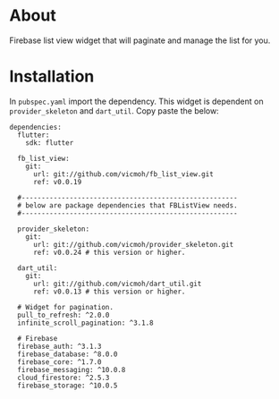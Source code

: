 # About

Firebase list view widget that will
paginate and manage the list for you.

# Installation

In `pubspec.yaml` import the dependency.
This widget is dependent on `provider_skeleton`
and `dart_util`. Copy paste the below:

```
dependencies:
  flutter:
    sdk: flutter

  fb_list_view:
    git:
      url: git://github.com/vicmoh/fb_list_view.git
      ref: v0.0.19

  #------------------------------------------------------
  # below are package dependencies that FBListView needs.
  #------------------------------------------------------

  provider_skeleton:
    git:
      url: git://github.com/vicmoh/provider_skeleton.git
      ref: v0.0.24 # this version or higher.

  dart_util:
    git:
      url: git://github.com/vicmoh/dart_util.git
      ref: v0.0.13 # this version or higher.

  # Widget for pagination.
  pull_to_refresh: ^2.0.0
  infinite_scroll_pagination: ^3.1.8

  # Firebase
  firebase_auth: ^3.1.3
  firebase_database: ^8.0.0
  firebase_core: ^1.7.0
  firebase_messaging: ^10.0.8
  cloud_firestore: ^2.5.3
  firebase_storage: ^10.0.5
```

